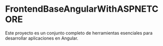 # FrontendBaseAngularWithASPNETCORE
 Este proyecto es un conjunto completo de herramientas esenciales para desarrollar aplicaciones en Angular.
